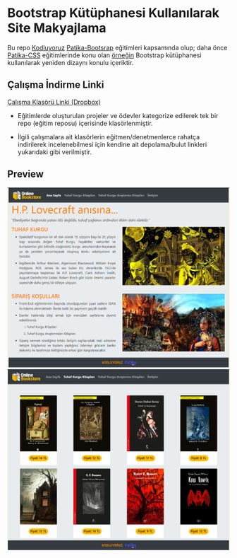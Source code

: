 # Bootstrap Kütüphanesi Kullanılarak Site Makyajlama

Bu repo [Kodluyoruz](https://www.kodluyoruz.org) [Patika-Bootsrap](https://app.patika.dev/courses/bootstrap) eğitimleri kapsamında olup;  daha önce [Patika-CSS](https://app.patika.dev/courses/css) eğitimlerinde konu olan [örneğin](https://github.com/echo-emrealper/patika-calismalari/tree/main/patika-css-make-up-bookstore) Bootstrap kütüphanesi kullanılarak yeniden dizaynı konulu içeriktir.

## Çalışma İndirme Linki

[Çalışma Klasörü Linki (Dropbox)]()

* Eğitimlerde oluşturulan projeler ve ödevler kategorize edilerek tek bir repo (eğitim reposu) içerisinde klasörlenmiştir.

* İlgili çalışmalara ait klasörlerin eğitmen/denetmenlerce rahatça indirilerek incelenebilmesi için kendine ait depolama/bulut linkleri yukarıdaki gibi verilmiştir.

## Preview

![echo-emrealper](media/brand-files/bootsrap-pre-01.png)
![echo-emrealper](media/brand-files/bootsrap-pre-02.png)
